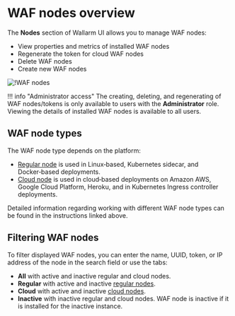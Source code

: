 # WAF nodes overview

The **Nodes** section of Wallarm UI allows you to manage WAF nodes:

* View properties and metrics of installed WAF nodes
* Regenerate the token for cloud WAF nodes
* Delete WAF nodes
* Create new WAF nodes

![!WAF nodes](../../images/user-guides/nodes/table-nodes.png)

!!! info "Administrator access"
    The creating, deleting, and regenerating of WAF nodes/tokens is only available to users with the **Administrator** role. Viewing the details of installed WAF nodes is available to all users.

## WAF node types

The WAF node type depends on the platform:

* [Regular node](regular-node.md) is used in Linux‑based, Kubernetes sidecar, and Docker‑based deployments.
* [Cloud node](cloud-node.md) is used in cloud‑based deployments on Amazon AWS, Google Cloud Platform, Heroku, and in Kubernetes Ingress controller deployments.

Detailed information regarding working with different WAF node types can be found in the instructions linked above. 

## Filtering WAF nodes

To filter displayed WAF nodes, you can enter the name, UUID, token, or IP address of the node in the search field or use the tabs:

* **All** with active and inactive regular and cloud nodes.
* **Regular** with active and inactive [regular nodes](regular-node.md).
* **Cloud** with active and inactive [cloud nodes](cloud-node.md).
* **Inactive** with inactive regular and cloud nodes. WAF node is inactive if it is installed for the inactive instance.
